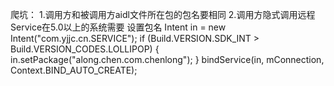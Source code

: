爬坑：
1.调用方和被调用方aidl文件所在包的包名要相同
2.调用方隐式调用远程Service在5.0以上的系统需要 设置包名
Intent in = new Intent("com.yjjc.cn.SERVICE");
if (Build.VERSION.SDK_INT > Build.VERSION_CODES.LOLLIPOP) {
    in.setPackage("along.chen.com.chenlong");
}
bindService(in, mConnection, Context.BIND_AUTO_CREATE);
